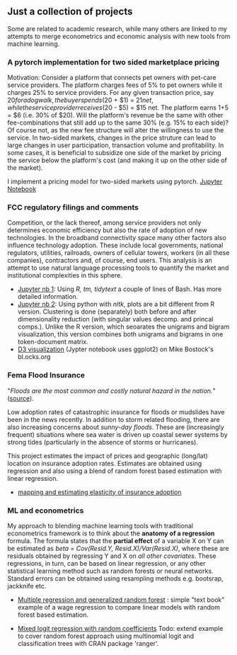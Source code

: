 ## Just a collection of projects
Some are related to academic research, while many others are linked to my attempts to merge econometrics and economic analysis with new tools from machine learning.

### A pytorch implementation for two sided marketplace pricing
Motivation: Consider a platform that connects pet owners with pet-care service providers. The platform charges fees of 5% to pet owners while it charges 25% to service providers. For any given transaction price, say $20 for a dog walk, the buyer spends ($20 + $1) = $21 net, while the service provider receives ($20 - $5) = $15 net. The platform earns $1+$5 = $6 (i.e. 30% of $20). Will the platform's revenue be the same with other fee-combinations that still add up to the same 30% (e.g. 15% to each side)? Of course not, as the new fee structure will alter the willingness to use the service. In two-sided markets, changes in the price struture can lead to large changes in user participation, transaction volume and profitability. In some cases, it is beneficial to subsidize one side of the market by pricing the service below the platform's cost (and making it up on the other side of the market).

I implement a pricing model for two-sided markets using pytorch. [Jupyter Notebook](./Marketplace.ipynb)


### FCC regulatory filings and comments
Competition, or the lack thereof, among service providers not only determines economic efficiency but also the rate of adoption of new technologies. In the broadband connectivity space many other factors also influence technology adoption. These include local governments, national regulators, utilities, railroads, owners of cellular towers, workers (in all these companies), contractors and, of course, end users. This analysis is an attempt to use natural language processing tools to quantify the market and institutional complexities in this sphere.
* [Jupyter nb 1](./FCC17_84.ipynb): Using *R, tm, tidytext* a couple of lines of Bash. Has more detailed information.
* [Jupyter nb 2](./fccPyClusters.ipynb): Using python with *nltk*, plots are a bit different from R version. Clustering is done  (separately) both before and after dimensionality reduction (with singular values decomp. and princal comps.). Unlike the R version, which seoarates the unigrams and bigram visualization, this version combines both unigrams and bigrams in one token-document matrix.
* [D3 visualization](https://bl.ocks.org/petecarkeek/c7da7590422d55e0b1dde588d9835df1) (Jypter notebook uses ggplot2) on Mike Bostock's bl.ocks.org

### Fema Flood Insurance 
"_Floods are the most common and costly natural hazard in the nation._" ([source](https://www.fema.gov/wildfires-you-need-flood-insurance)). 

Low adoption rates of catastrophic insurance for floods or mudslides have been in the news recently. In addition to storm related flooding, there are also increasing concerns about _sunny-day floods_. These are (increasingly frequent) situations where sea water is driven up coastal sewer systems by strong tides (particularly in the absence of storms or hurricanes). 

This project estimates the impact of prices and geographic (long/lat) location on insurance adoption rates. Estimates are obtained using regression and also using a blend of random forest based estimation with linear regression. 

* [mapping and estimating elasticity of insurance adoption](./femaData.ipynb) 

### ML and econometrics
My approach to blending machine learning tools with traditional econometrics framework is to think about the **anatomy of a regression** formula. The formula states that the **partial effect** of a variable X on Y can be estimated as *beta = Cov(Resid.Y, Resid.X)/Var(Resid.X)*, where these are residuals obtained by regressing Y and X on *all other covariates*. These regressions, in turn, can be based on linear regression, or any other statistical learning method such as random forests or neural networks. Standard errors can be obtained using resampling methods e.g. bootsrap, jackknife etc.  

* [Multiple regression and generalized random forest](./genRandForest.ipynb) : simple "text book" example of a wage regression to compare linear models with random forest based estimation.

* [Mixed logit regression with random coefficients](./mixedLogit.ipynb)  Todo: extend example to cover random forest approach using multinomial logit and classification trees with CRAN package 'ranger'.
